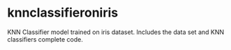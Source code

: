 # knnclassifieroniris
KNN Classifier model trained on iris dataset. Includes the data set and KNN classifiers complete code.
